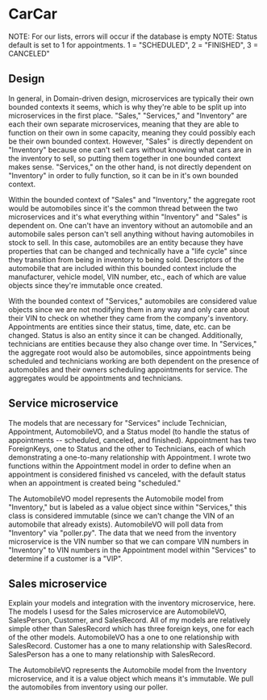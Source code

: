 # CarCar

NOTE: For our lists, errors will occur if the database is empty
NOTE: Status default is set to 1 for appointments. 1 = "SCHEDULED", 2 = "FINISHED", 3 = CANCELED"

## Design
In general, in Domain-driven design, microservices are typically their own bounded contexts it seems, which is why they're able to be split up into microservices in the first place. "Sales," "Services," and "Inventory" are each their own separate microservices, meaning that they are able to function on their own in some capacity, meaning they could possibly each be their own bounded context. However, "Sales" is directly dependent on "Inventory" because one can't sell cars without knowing what cars are in the inventory to sell, so putting them together in one bounded context makes sense. "Services," on the other hand, is not directly dependent on "Inventory" in order to fully function, so it can be in it's own bounded context.

Within the bounded context of "Sales" and "Inventory," the aggregate root would be automobiles since it's the common thread between the two microservices and it's what everything within "Inventory" and "Sales" is dependent on. One can't have an inventory without an automobile and an automobile sales person can't sell anything without having automobiles in stock to sell. In this case, automobiles are an entity because they have properties that can be changed and technically have a "life cycle" since they transition from being in inventory to being sold. Descriptors of the automobile that are included within this bounded context include the manufacturer, vehicle model, VIN number, etc., each of which are value objects since they're immutable once created.

With the bounded context of "Services," automobiles are considered value objects since we are not modifying them in any way and only care about their VIN to check on whether they came from the company's inventory. Appointments are entities since their status, time, date, etc. can be changed. Status is also an entity since it can be changed. Additionally, technicians are entities because they also change over time. In "Services," the aggregate root would also be automobiles, since appointments being scheduled and technicians working are both dependent on the presence of automobiles and their owners scheduling appointments for service. The aggregates would be appointments and technicians.


## Service microservice
The models that are necessary for "Services" include Technician, Appointment, AutomobileVO, and a Status model (to handle the status of appointments -- scheduled, canceled, and finished). Appointment has two ForeignKeys, one to Status and the other to Technicians, each of which demonstrating a one-to-many relationship with Appointment. I wrote two functions within the Appointment model in order to define when an appointment is considered finished vs canceled, with the default status when an appointment is created being "scheduled." 

The AutomobileVO model represents the Automobile model from "Inventory," but is labeled as a value object since within "Services," this class is considered immutable (since we can't change the VIN of an automobile that already exists). AutomobileVO will poll data from "Inventory" via "poller.py". The data that we need from the inventory microservice is the VIN number so that we can compare VIN numbers in "Inventory" to VIN numbers in the Appointment model within "Services" to determine if a customer is a "VIP".


## Sales microservice
Explain your models and integration with the inventory
microservice, here.
The models I usesd for the Sales microservice are AutomobileVO, SalesPerson, Customer, and SalesRecord. All of my models are relatively simple other than SalesRecord which has three foreign keys, one for each of the other models. AutomobileVO has a one to one relationship with SalesRecord. Customer has a one to many relationship with SalesRecord. SalesPerson has a one to many relationship with SalesRecord. 

The AutomobileVO represents the Automobile model from the Inventory microservice, and it is a value object which means it's immutable. We pull the automobiles from inventory using our poller.
